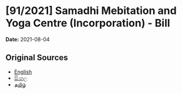 # [91/2021] Samadhi Mebitation and Yoga Centre (Incorporation) - Bill

**Date:** 2021-08-04

## Original Sources

- [English](https://documents.gov.lk/view/bills/2021/8/91-2021_E.pdf)
- [සිංහල](https://documents.gov.lk/view/bills/2021/8/91-2021_S.pdf)
- [தமிழ்](https://documents.gov.lk/view/bills/2021/8/91-2021_T.pdf)
